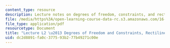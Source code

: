 ```yaml
---
content_type: resource
description: Lecture notes on degrees of freedom, constraints, and rectilinear motion.
file: /media/https%3A/open-learning-course-data-rc.s3.amazonaws.com/16-07-dynamics-fall-2009/dc2d8891fa0c377593b277b49271c00e_MIT16_07F09_Lec02.pdf
file_type: application/pdf
resourcetype: Document
title: "Lecture L2 \u2013 Degrees of Freedom and Constraints, Rectilinear Motion"
uid: dc2d8891-fa0c-3775-93b2-77b49271c00e
---
```

